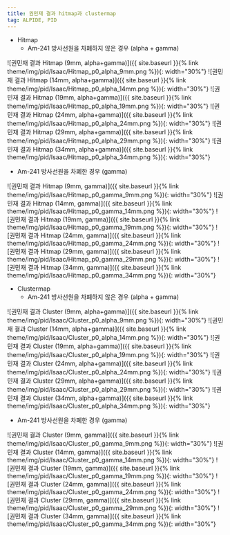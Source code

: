 ```yaml
---
title: 권민재 결과 hitmap과 clustermap
tag: ALPIDE, PID
---
```


- Hitmap
  - Am-241 방사선원을 차폐하지 않은 경우 (alpha + gamma)

![권민재 결과 Hitmap (9mm, alpha+gamma)]({{ site.baseurl }}{% link theme/img/pid/Isaac/Hitmap_p0_alpha_9mm.png %}){: width="30%"}
![권민재 결과 Hitmap (14mm, alpha+gamma)]({{ site.baseurl }}{% link theme/img/pid/Isaac/Hitmap_p0_alpha_14mm.png %}){: width="30%"}
![권민재 결과 Hitmap (19mm, alpha+gamma)]({{ site.baseurl }}{% link theme/img/pid/Isaac/Hitmap_p0_alpha_19mm.png %}){: width="30%"}
![권민재 결과 Hitmap (24mm, alpha+gamma)]({{ site.baseurl }}{% link theme/img/pid/Isaac/Hitmap_p0_alpha_24mm.png %}){: width="30%"}
![권민재 결과 Hitmap (29mm, alpha+gamma)]({{ site.baseurl }}{% link theme/img/pid/Isaac/Hitmap_p0_alpha_29mm.png %}){: width="30%"}
![권민재 결과 Hitmap (34mm, alpha+gamma)]({{ site.baseurl }}{% link theme/img/pid/Isaac/Hitmap_p0_alpha_34mm.png %}){: width="30%"}

  - Am-241 방사선원을 차폐한 경우 (gamma)

![권민재 결과 Hitmap (9mm, gamma)]({{ site.baseurl }}{% link theme/img/pid/Isaac/Hitmap_p0_gamma_9mm.png %}){: width="30%"}
![권민재 결과 Hitmap (14mm, gamma)]({{ site.baseurl }}{% link theme/img/pid/Isaac/Hitmap_p0_gamma_14mm.png %}){: width="30%"}
![권민재 결과 Hitmap (19mm, gamma)]({{ site.baseurl }}{% link theme/img/pid/Isaac/Hitmap_p0_gamma_19mm.png %}){: width="30%"}
![권민재 결과 Hitmap (24mm, gamma)]({{ site.baseurl }}{% link theme/img/pid/Isaac/Hitmap_p0_gamma_24mm.png %}){: width="30%"}
![권민재 결과 Hitmap (29mm, gamma)]({{ site.baseurl }}{% link theme/img/pid/Isaac/Hitmap_p0_gamma_29mm.png %}){: width="30%"}
![권민재 결과 Hitmap (34mm, gamma)]({{ site.baseurl }}{% link theme/img/pid/Isaac/Hitmap_p0_gamma_34mm.png %}){: width="30%"}

- Clustermap
  - Am-241 방사선원을 차폐하지 않은 경우 (alpha + gamma)

![권민재 결과 Cluster (9mm, alpha+gamma)]({{ site.baseurl }}{% link theme/img/pid/Isaac/Cluster_p0_alpha_9mm.png %}){: width="30%"}
![권민재 결과 Cluster (14mm, alpha+gamma)]({{ site.baseurl }}{% link theme/img/pid/Isaac/Cluster_p0_alpha_14mm.png %}){: width="30%"}
![권민재 결과 Cluster (19mm, alpha+gamma)]({{ site.baseurl }}{% link theme/img/pid/Isaac/Cluster_p0_alpha_19mm.png %}){: width="30%"}
![권민재 결과 Cluster (24mm, alpha+gamma)]({{ site.baseurl }}{% link theme/img/pid/Isaac/Cluster_p0_alpha_24mm.png %}){: width="30%"}
![권민재 결과 Cluster (29mm, alpha+gamma)]({{ site.baseurl }}{% link theme/img/pid/Isaac/Cluster_p0_alpha_29mm.png %}){: width="30%"}
![권민재 결과 Cluster (34mm, alpha+gamma)]({{ site.baseurl }}{% link theme/img/pid/Isaac/Cluster_p0_alpha_34mm.png %}){: width="30%"}

  - Am-241 방사선원을 차폐한 경우 (gamma)

![권민재 결과 Cluster (9mm, gamma)]({{ site.baseurl }}{% link theme/img/pid/Isaac/Cluster_p0_gamma_9mm.png %}){: width="30%"}
![권민재 결과 Cluster (14mm, gamma)]({{ site.baseurl }}{% link theme/img/pid/Isaac/Cluster_p0_gamma_14mm.png %}){: width="30%"}
![권민재 결과 Cluster (19mm, gamma)]({{ site.baseurl }}{% link theme/img/pid/Isaac/Cluster_p0_gamma_19mm.png %}){: width="30%"}
![권민재 결과 Cluster (24mm, gamma)]({{ site.baseurl }}{% link theme/img/pid/Isaac/Cluster_p0_gamma_24mm.png %}){: width="30%"}
![권민재 결과 Cluster (29mm, gamma)]({{ site.baseurl }}{% link theme/img/pid/Isaac/Cluster_p0_gamma_29mm.png %}){: width="30%"}
![권민재 결과 Cluster (34mm, gamma)]({{ site.baseurl }}{% link theme/img/pid/Isaac/Cluster_p0_gamma_34mm.png %}){: width="30%"}

